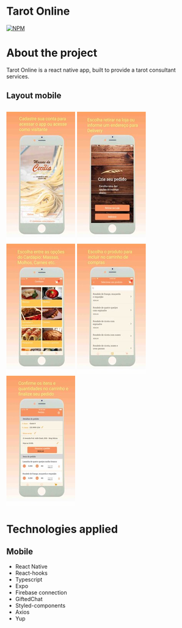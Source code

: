 # Tarot Online
[![NPM](https://img.shields.io/npm/l/react)](https://github.com/flavio0567/massas-cecilia/blob/master/LICENSE)

# About the project

Tarot Online is a react native app, built to provide a tarot consultant services.

## Layout mobile
## ![iPhone layout 1](https://github.com/flavio0567/massas-cecilia-web/blob/master/src/assets/iPhone1.jpg) ![iPhone layout 2](https://github.com/flavio0567/massas-cecilia-web/blob/master/src/assets/iPhone2.jpg) ![iPhone layout 3](https://github.com/flavio0567/massas-cecilia-web/blob/master/src/assets/iPhone3.jpg) ![iPhone layout 4](https://github.com/flavio0567/massas-cecilia-web/blob/master/src/assets/iPhone4.jpg) ![iPhone layout 5](https://github.com/flavio0567/massas-cecilia-web/blob/master/src/assets/iPhone5.jpg)

# Technologies applied

## Mobile
- React Native
- React-hooks
- Typescript
- Expo
- Firebase connection
- GiftedChat
- Styled-components
- Axios
- Yup
